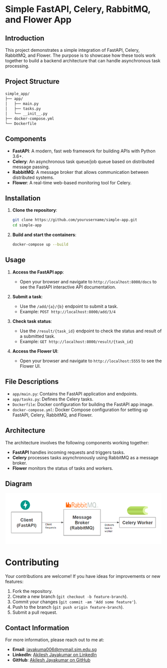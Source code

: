 # Simple FastAPI, Celery, RabbitMQ, and Flower App

## Introduction

This project demonstrates a simple integration of FastAPI, Celery, RabbitMQ, and Flower. The purpose is to showcase how these tools work together to build a backend architecture that can handle asynchronous task processing.

## Project Structure

```
simple_app/
├── app/
│   ├── main.py
│   ├── tasks.py
│   └── __init__.py
├── docker-compose.yml
└── Dockerfile
```

## Components

- **FastAPI**: A modern, fast web framework for building APIs with Python 3.6+.
- **Celery**: An asynchronous task queue/job queue based on distributed message passing.
- **RabbitMQ**: A message broker that allows communication between distributed systems.
- **Flower**: A real-time web-based monitoring tool for Celery.

## Installation

1. **Clone the repository**:
   ```bash
   git clone https://github.com/yourusername/simple-app.git
   cd simple-app
   ```

2. **Build and start the containers**:
   ```bash
   docker-compose up --build
   ```

## Usage

1. **Access the FastAPI app**:
   - Open your browser and navigate to `http://localhost:8000/docs` to see the FastAPI interactive API documentation.

2. **Submit a task**:
   - Use the `/add/{a}/{b}` endpoint to submit a task.
   - Example: `POST http://localhost:8000/add/3/4`

3. **Check task status**:
   - Use the `/result/{task_id}` endpoint to check the status and result of a submitted task.
   - Example: `GET http://localhost:8000/result/{task_id}`

4. **Access the Flower UI**:
   - Open your browser and navigate to `http://localhost:5555` to see the Flower UI.

## File Descriptions

- `app/main.py`: Contains the FastAPI application and endpoints.
- `app/tasks.py`: Defines the Celery tasks.
- `Dockerfile`: Docker configuration for building the FastAPI app image.
- `docker-compose.yml`: Docker Compose configuration for setting up FastAPI, Celery, RabbitMQ, and Flower.

## Architecture

The architecture involves the following components working together:

- **FastAPI** handles incoming requests and triggers tasks.
- **Celery** processes tasks asynchronously using RabbitMQ as a message broker.
- **Flower** monitors the status of tasks and workers.

## Diagram

![Architecture Diagram](diagram.png)

# Contributing

Your contributions are welcome! If you have ideas for improvements or new features:

1. Fork the repository.
2. Create a new branch (`git checkout -b feature-branch`).
3. Commit your changes (`git commit -am 'Add some feature'`).
4. Push to the branch (`git push origin feature-branch`).
5. Submit a pull request.

## Contact Information

For more information, please reach out to me at:

- **Email**: jayakuma006@mymail.sim.edu.sg
- **LinkedIn**: [Akilesh Jayakumar on LinkedIn](https://www.linkedin.com/in/akileshjayakumar/)
- **GitHub**: [Akilesh Jayakumar on GitHub](https://github.com/akileshjayakumar)